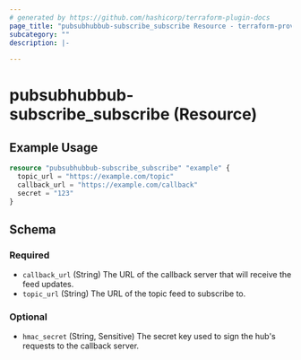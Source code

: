 ```yaml
---
# generated by https://github.com/hashicorp/terraform-plugin-docs
page_title: "pubsubhubbub-subscribe_subscribe Resource - terraform-provider-pubsubhubbub-subscribe"
subcategory: ""
description: |-
  
---
```


# pubsubhubbub-subscribe_subscribe (Resource)



## Example Usage

```terraform
resource "pubsubhubbub-subscribe_subscribe" "example" {
  topic_url = "https://example.com/topic"
  callback_url = "https://example.com/callback"
  secret = "123"
}
```

<!-- schema generated by tfplugindocs -->
## Schema

### Required

- `callback_url` (String) The URL of the callback server that will receive the feed updates.
- `topic_url` (String) The URL of the topic feed to subscribe to.

### Optional

- `hmac_secret` (String, Sensitive) The secret key used to sign the hub's requests to the callback server.
